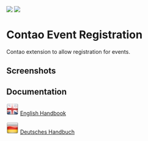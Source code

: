 [![](https://img.shields.io/packagist/v/inspiredminds/contao-event-registration.svg)](https://packagist.org/packages/inspiredminds/contao-event-registration)
[![](https://img.shields.io/packagist/dt/inspiredminds/contao-event-registration.svg)](https://packagist.org/packages/inspiredminds/contao-event-registration)

Contao Event Registration
=========================

Contao extension to allow registration for events.

## Screenshots



## Documentation

  ![EN](documentation/en.png) [English Handbook](documentation/english.md)
  
  ![DE](documentation/de.png) [Deutsches Handbuch](documentation/german.md)





